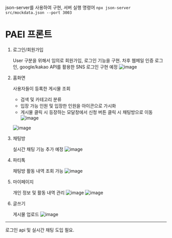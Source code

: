 json-server를 사용하여 구현, 서버 실행 명령어
`npx json-server src/mockdata.json --port 3003`

# PAEI 프론트

1. 로그인/회원가입

   User 구분을 위해서 임의로 회원가입, 로그인 기능을 구현. 차후 웹메일 인증 로그인, google/kakao API를 활용한 SNS 로그인 구현 예정
   ![image](https://github.com/SCH-PAEI/paei_front/assets/100592495/f37d8e99-62a1-4d72-928b-f388982ebc11)

2. 홈화면

   사용자들이 등록한 게시물 조회
   - 검색 및 카테고리 분류
   - 입장 가능 인원 및 입장한 인원을 아이콘으로 가시화
   - 게시물 클릭 시 등장하는 모달창에서 신청 버튼 클릭 시 채팅방으로 이동
   ![image](https://github.com/SCH-PAEI/paei_front/assets/100592495/e5219c38-4d41-4c33-86ef-fc639ff3345a)

   ![image](https://github.com/SCH-PAEI/paei_front/assets/100592495/42d36701-9050-4d7f-be04-7b90a4b32aac)

3. 채팅방

   실시간 채팅 기능 추가 예정
   ![image](https://github.com/SCH-PAEI/paei_front/assets/100592495/32326cd0-4ddf-4c05-a987-f78c0d2a3cba)

4. 파티톡

   채팅방 활동 내역 조회 가능
   ![image](https://github.com/SCH-PAEI/paei_front/assets/100592495/cc12edfc-9de0-45b3-915d-46e6c97d0042)

5. 마이페이지

   개인 정보 및 활동 내역 관리
   ![image](https://github.com/SCH-PAEI/paei_front/assets/100592495/e411a4c3-76c1-4531-b457-498a13d980ba)
   ![image](https://github.com/SCH-PAEI/paei_front/assets/100592495/4b94d9d5-b4a6-4dd8-a6b7-6f12e11af28e)


7. 글쓰기

   게시물 업로드
   ![image](https://github.com/SCH-PAEI/paei_front/assets/100592495/9299cb2f-f0be-4234-842e-a6bbf710dac0)


---
로그인 api 및 실시간 채팅 도입 필요. 


